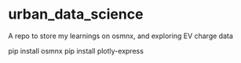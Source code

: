 # urban_data_science
A repo to store my learnings on osmnx, and exploring EV charge data


pip install osmnx
pip install plotly-express
